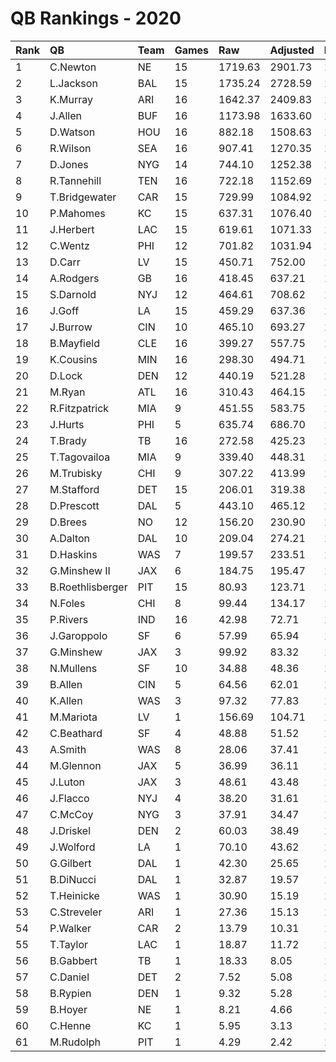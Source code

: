 # QB Rankings - 2020

| Rank | QB               | Team | Games | Raw     | Adjusted | Difficulty | Avg/Game | Normalized |
| :----| :----------------| :----| :-----| :-------| :--------| :----------| :--------| :----------|
| 1    | C.Newton         | NE   | 15    | 1719.63 | 2901.73  | 1.000      | 193.45   | 112.91     |
| 2    | L.Jackson        | BAL  | 15    | 1735.24 | 2728.59  | 1.000      | 181.91   | 110.27     |
| 3    | K.Murray         | ARI  | 16    | 1642.37 | 2409.83  | 1.000      | 150.61   | 101.80     |
| 4    | J.Allen          | BUF  | 16    | 1173.98 | 1633.60  | 1.000      | 102.10   | 81.17      |
| 5    | D.Watson         | HOU  | 16    | 882.18  | 1508.63  | 1.000      | 94.29    | 77.85      |
| 6    | R.Wilson         | SEA  | 16    | 907.41  | 1270.35  | 1.000      | 79.40    | 71.52      |
| 7    | D.Jones          | NYG  | 14    | 744.10  | 1252.38  | 1.000      | 89.46    | 69.31      |
| 8    | R.Tannehill      | TEN  | 16    | 722.18  | 1152.69  | 1.000      | 72.04    | 68.39      |
| 9    | T.Bridgewater    | CAR  | 15    | 729.99  | 1084.92  | 1.000      | 72.33    | 65.85      |
| 10   | P.Mahomes        | KC   | 15    | 637.31  | 1076.40  | 1.000      | 71.76    | 65.63      |
| 11   | J.Herbert        | LAC  | 15    | 619.61  | 1071.33  | 1.000      | 71.42    | 65.50      |
| 12   | C.Wentz          | PHI  | 12    | 701.82  | 1031.94  | 1.000      | 86.00    | 62.20      |
| 13   | D.Carr           | LV   | 15    | 450.71  | 752.00   | 1.000      | 50.13    | 57.23      |
| 14   | A.Rodgers        | GB   | 16    | 418.45  | 637.21   | 1.000      | 39.83    | 54.69      |
| 15   | S.Darnold        | NYJ  | 12    | 464.61  | 708.62   | 1.000      | 59.05    | 54.54      |
| 16   | J.Goff           | LA   | 15    | 459.29  | 637.36   | 1.000      | 42.49    | 54.26      |
| 17   | J.Burrow         | CIN  | 10    | 465.10  | 693.27   | 1.000      | 69.33    | 53.42      |
| 18   | B.Mayfield       | CLE  | 16    | 399.27  | 557.75   | 1.000      | 34.86    | 52.58      |
| 19   | K.Cousins        | MIN  | 16    | 298.30  | 494.71   | 1.000      | 30.92    | 50.90      |
| 20   | D.Lock           | DEN  | 12    | 440.19  | 521.28   | 1.000      | 43.44    | 50.42      |
| 21   | M.Ryan           | ATL  | 16    | 310.43  | 464.15   | 1.000      | 29.01    | 50.09      |
| 22   | R.Fitzpatrick    | MIA  | 9     | 451.55  | 583.75   | 1.000      | 64.86    | 50.08      |
| 23   | J.Hurts          | PHI  | 5     | 635.74  | 686.70   | 1.000      | 137.34   | 49.21      |
| 24   | T.Brady          | TB   | 16    | 272.58  | 425.23   | 1.000      | 26.58    | 49.05      |
| 25   | T.Tagovailoa     | MIA  | 9     | 339.40  | 448.31   | 1.000      | 49.81    | 47.22      |
| 26   | M.Trubisky       | CHI  | 9     | 307.22  | 413.99   | 1.000      | 46.00    | 46.49      |
| 27   | M.Stafford       | DET  | 15    | 206.01  | 319.38   | 1.000      | 21.29    | 46.02      |
| 28   | D.Prescott       | DAL  | 5     | 443.10  | 465.12   | 1.000      | 93.02    | 45.51      |
| 29   | D.Brees          | NO   | 12    | 156.20  | 230.90   | 1.000      | 19.24    | 43.89      |
| 30   | A.Dalton         | DAL  | 10    | 209.04  | 274.21   | 1.000      | 27.42    | 43.79      |
| 31   | D.Haskins        | WAS  | 7     | 199.57  | 233.51   | 1.000      | 33.36    | 42.21      |
| 32   | G.Minshew II     | JAX  | 6     | 184.75  | 195.47   | 1.000      | 32.58    | 41.26      |
| 33   | B.Roethlisberger | PIT  | 15    | 80.93   | 123.71   | 1.000      | 8.25     | 40.96      |
| 34   | N.Foles          | CHI  | 8     | 99.44   | 134.17   | 1.000      | 16.77    | 40.45      |
| 35   | P.Rivers         | IND  | 16    | 42.98   | 72.71    | 1.000      | 4.54     | 39.68      |
| 36   | J.Garoppolo      | SF   | 6     | 57.99   | 65.94    | 1.000      | 10.99    | 38.94      |
| 37   | G.Minshew        | JAX  | 3     | 99.92   | 83.32    | 1.000      | 27.77    | 38.89      |
| 38   | N.Mullens        | SF   | 10    | 34.88   | 48.36    | 1.000      | 4.84     | 38.82      |
| 39   | B.Allen          | CIN  | 5     | 64.56   | 62.01    | 1.000      | 12.40    | 38.81      |
| 40   | K.Allen          | WAS  | 3     | 97.32   | 77.83    | 1.000      | 25.94    | 38.81      |
| 41   | M.Mariota        | LV   | 1     | 156.69  | 104.71   | 1.000      | 104.71   | 38.67      |
| 42   | C.Beathard       | SF   | 4     | 48.88   | 51.52    | 1.000      | 12.88    | 38.54      |
| 43   | A.Smith          | WAS  | 8     | 28.06   | 37.41    | 1.000      | 4.68     | 38.51      |
| 44   | M.Glennon        | JAX  | 5     | 36.99   | 36.11    | 1.000      | 7.22     | 38.35      |
| 45   | J.Luton          | JAX  | 3     | 48.61   | 43.48    | 1.000      | 14.49    | 38.34      |
| 46   | J.Flacco         | NYJ  | 4     | 38.20   | 31.61    | 1.000      | 7.90     | 38.23      |
| 47   | C.McCoy          | NYG  | 3     | 37.91   | 34.47    | 1.000      | 11.49    | 38.22      |
| 48   | J.Driskel        | DEN  | 2     | 60.03   | 38.49    | 1.000      | 19.24    | 38.21      |
| 49   | J.Wolford        | LA   | 1     | 70.10   | 43.62    | 1.000      | 43.62    | 38.13      |
| 50   | G.Gilbert        | DAL  | 1     | 42.30   | 25.65    | 1.000      | 25.65    | 37.98      |
| 51   | B.DiNucci        | DAL  | 1     | 32.87   | 19.57    | 1.000      | 19.57    | 37.92      |
| 52   | T.Heinicke       | WAS  | 1     | 30.90   | 15.19    | 1.000      | 15.19    | 37.89      |
| 53   | C.Streveler      | ARI  | 1     | 27.36   | 15.13    | 1.000      | 15.13    | 37.88      |
| 54   | P.Walker         | CAR  | 2     | 13.79   | 10.31    | 1.000      | 5.16     | 37.87      |
| 55   | T.Taylor         | LAC  | 1     | 18.87   | 11.72    | 1.000      | 11.72    | 37.85      |
| 56   | B.Gabbert        | TB   | 1     | 18.33   | 8.05     | 1.000      | 8.05     | 37.82      |
| 57   | C.Daniel         | DET  | 2     | 7.52    | 5.08     | 1.000      | 2.54     | 37.81      |
| 58   | B.Rypien         | DEN  | 1     | 9.32    | 5.28     | 1.000      | 5.28     | 37.80      |
| 59   | B.Hoyer          | NE   | 1     | 8.21    | 4.66     | 1.000      | 4.66     | 37.79      |
| 60   | C.Henne          | KC   | 1     | 5.95    | 3.13     | 1.000      | 3.13     | 37.78      |
| 61   | M.Rudolph        | PIT  | 1     | 4.29    | 2.42     | 1.000      | 2.42     | 37.77      |

